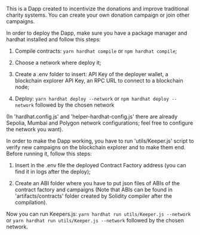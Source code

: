This is a Dapp created to incentivize the donations and improve traditional charity systems. You can create your own donation campaign or join other campaigns.

In order to deploy the Dapp, make sure you have a package manager and hardhat installed and follow this steps:

1. Compile contracts: `yarn hardhat compile` or `npm hardhat compile`;

2. Choose a network where deploy it;

3. Create a .env folder to insert: API Key of the deployer wallet, a blockchain explorer API Key, an RPC URL to connect to a blockchain node;

4. Deploy: `yarn hardhat deploy --network` or `npm hardhat deploy --network` followed by the chosen network

(In 'hardhat.config.js' and 'helper-hardhat-config.js' there are already Sepolia, Mumbai and Polygon network configurations; feel free to configure the network you want).

In order to make the Dapp working, you have to run 'utils/Keeper.js' script to verify new campaigns on the blockchain explorer and to make them end. Before running it, follow this steps:

1. Insert in the .env file the deployed Contract Factory address (you can find it in logs after the deploy);

2. Create an ABI folder where you have to put json files of ABIs of the contract factory and campaigns (Note that ABIs can be found in 'artifacts/contracts' folder created by Solidity compiler after the compilation).

Now you can run Keepers.js: `yarn hardhat run utils/Keeper.js --network` or `yarn hardhat run utils/Keeper.js --network` followed by the chosen network.
